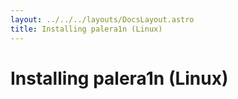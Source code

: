 ```yaml
---
layout: ../../../layouts/DocsLayout.astro
title: Installing palera1n (Linux)
---
```


# Installing palera1n (Linux)